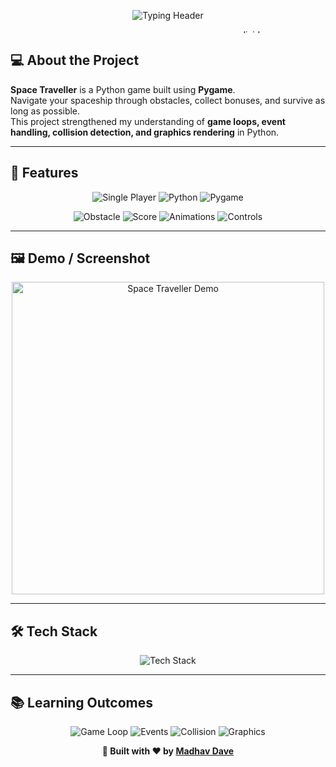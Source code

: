 <!-- 🚀 Space Traveller — Graphical Dashboard Style README (Python + Pygame) -->

<p align="center">
  <img src="https://readme-typing-svg.herokuapp.com?font=Orbitron&size=28&duration=2800&pause=700&color=00FFF5&center=true&vCenter=true&width=600&lines=🚀+Space+Traveller;" alt="Typing Header"/>
</p>

<p align="center">
  <img src="https://i.imgur.com/sq6D7Dk.gif" width="780" height="6" alt="divider"/>
</p>

## 💻 About the Project
**Space Traveller** is a Python game built using **Pygame**.  
Navigate your spaceship through obstacles, collect bonuses, and survive as long as possible.  
This project strengthened my understanding of **game loops, event handling, collision detection, and graphics rendering** in Python.

---

## 🎨 Features
<p align="center">
  <img src="https://img.shields.io/badge/Single%20Player-blueviolet?style=for-the-badge" alt="Single Player"/>
  <img src="https://img.shields.io/badge/Python%203.x-yellow?style=for-the-badge" alt="Python"/>
  <img src="https://img.shields.io/badge/Pygame-blue?style=for-the-badge" alt="Pygame"/>
</p>

<p align="center">
  <img src="https://img.shields.io/badge/✅-Obstacle%20Avoidance-blueviolet?style=for-the-badge" alt="Obstacle"/>
  <img src="https://img.shields.io/badge/✅-Score%20Tracking-yellow?style=for-the-badge" alt="Score"/>
  <img src="https://img.shields.io/badge/✅-Smooth%20Animations-orange?style=for-the-badge" alt="Animations"/>
  <img src="https://img.shields.io/badge/✅-Keyboard%20Controls-blue?style=for-the-badge" alt="Controls"/>
</p>

---

## 🖼 Demo / Screenshot
<p align="center">
  <img src="https://media.giphy.com/media/l0MYEqEzwMWFCg8rm/giphy.gif" width="500" alt="Space Traveller Demo"/>
</p>

---

## 🛠 Tech Stack
<p align="center">
  <img src="https://skillicons.dev/icons?i=python,pygame&theme=dark" alt="Tech Stack"/>
</p>

---

## 📚 Learning Outcomes
<p align="center">
  <img src="https://img.shields.io/badge/✔-Game%20Loop-blueviolet?style=for-the-badge" alt="Game Loop"/>
  <img src="https://img.shields.io/badge/✔-Event%20Handling-yellow?style=for-the-badge" alt="Events"/>
  <img src="https://img.shields.io/badge/✔-Collision%20Detection-orange?style=for-the-badge" alt="Collision"/>
  <img src="https://img.shields.io/badge/✔-Graphics%20Rendering-blue?style=for-the-badge" alt="Graphics"/>
</p>

<p align="center">
  <b>🚀 Built with ❤️ by <a href="https://github.com/devmdave">Madhav Dave</a></b>
</p>